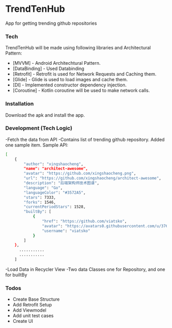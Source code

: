 # TrendTenHub
App for getting trending github repositories

### Tech

TrendTenHub will be made using following libraries and Architectural Pattern:

* [MVVM] - Android Architechtural Pattern.
* [DataBinding] - Used Databinding
* [Retrofit] - Retrofit is used for Network Requests and Caching them.
* [Glide] - Glide is used to load images and cache them.
* [DI] - Implemented constructor dependency injection.
* [Coroutine] - Kotlin coroutine will be used to make network calls.

### Installation

Download the apk and install the app.

### Development (Tech Logic)

-Fetch the data from API
-Contains list of trending github repository. Added one sample item.
Sample API:
```sh
[
    {
        "author": "xingshaocheng",
        "name": "architect-awesome",
        "avatar": "https://github.com/xingshaocheng.png",
        "url": "https://github.com/xingshaocheng/architect-awesome",
        "description": "后端架构师技术图谱",
        "language": "Go",
        "languageColor": "#3572A5",
        "stars": 7333,
        "forks": 1546,
        "currentPeriodStars": 1528,
        "builtBy": [
            {
                "href": "https://github.com/viatsko",
                "avatar": "https://avatars0.githubusercontent.com/u/376065",
                "username": "viatsko"
            }
        ]
    },
      ...........
      ...........
    ]
```
-Load Data in Recycler View
-Two data Classes one for Repository, and one for builtBy

### Todos

 - Create Base Structure 
 - Add Retrofit Setup
 - Add Viewmodel 
 - Add unit test cases
 - Create UI
